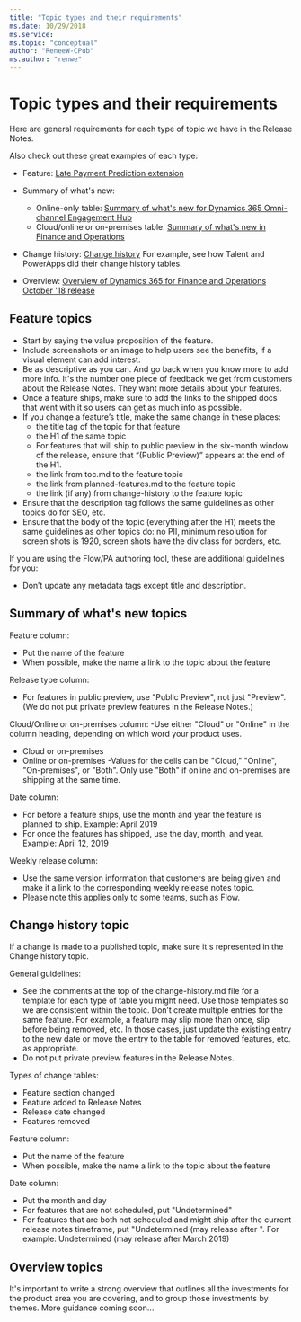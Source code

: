 ```yaml
---
title: "Topic types and their requirements"
ms.date: 10/29/2018
ms.service: 
ms.topic: "conceptual"
author: "ReneeW-CPub"
ms.author: "renwe"
---
```

# Topic types and their requirements
Here are general requirements for each type of topic we have in the Release Notes. 

Also check out these great examples of each type: 

- Feature: [Late Payment Prediction extension](https://docs.microsoft.com/en-us/business-applications-release-notes/October18/dynamics365-business-central/late-payment-prediction)

- Summary of what's new: 
  - Online-only table: [Summary of what's new for Dynamics 365 Omni-channel Engagement Hub](https://docs.microsoft.com/en-us/business-applications-release-notes/October18/service/customer-service-omni-channel-release-notes/planned-features)
  - Cloud/online or on-premises table: [Summary of what's new in Finance and Operations](https://docs.microsoft.com/en-us/business-applications-release-notes/October18/dynamics365-finance-operations/planned-features)

- Change history: [Change history](https://docs.microsoft.com/en-us/business-applications-release-notes/October18/change-history)
For example, see how Talent and PowerApps did their change history tables. 

- Overview: [Overview of Dynamics 365 for Finance and Operations October '18 release](https://docs.microsoft.com/en-us/business-applications-release-notes/October18/dynamics365-finance-operations/)



## Feature topics

- Start by saying the value proposition of the feature.
- Include screenshots or an image to help users see the benefits, if a visual element can add interest.
- Be as descriptive as you can. And go back when you know more to add more info. It's the number one piece of feedback we get from customers about the Release Notes. They want more details about your features. 
- Once a feature ships, make sure to add the links to the shipped docs that went with it so users can get as much info as possible.
- If you change a feature’s title, make the same change in these places:
  - the title tag of the topic for that feature 
  - the H1 of the same topic
  - For features that will ship to public preview in the six-month window of the release, ensure that “(Public Preview)” appears at the end of the H1.
  -  the link from toc.md to the feature topic
  - the link from planned-features.md to the feature topic
  - the link (if any) from change-history to the feature topic
- Ensure that the description tag follows the same guidelines as other topics do for SEO, etc.
- Ensure that the body of the topic (everything after the H1) meets the same guidelines as other topics do: no PII, minimum resolution for screen shots is 1920, screen shots have the div class for borders, etc.

If you are using the Flow/PA authoring tool, these are additional guidelines for you:
- Don’t update any metadata tags except title and description.

## Summary of what's new topics 

Feature column:
- Put the name of the feature
- When possible, make the name a link to the topic about the feature

Release type column:
- For features in public preview, use "Public Preview", not just "Preview". (We do not put private preview features in the Release Notes.)

Cloud/Online or on-premises column:
-Use either "Cloud" or "Online" in the column heading, depending on which word your product uses. 
  - Cloud or on-premises
  - Online or on-premises
 -Values for the cells can be "Cloud," "Online", "On-premises", or "Both". Only use "Both" if online and on-premises are shipping at the same time.

Date column:
- For before a feature ships, use the month and year the feature is planned to ship. Example: April 2019
- For once the features has shipped, use the day, month, and year. Example: April 12, 2019

Weekly release column:
- Use the same version information that customers are being given and make it a link to the corresponding weekly release notes topic.
- Please note this applies only to some teams, such as Flow.


## Change history topic
If a change is made to a published topic, make sure it's represented in the Change history topic.

General guidelines:
- See the comments at the top of the change-history.md file for a template for each type of table you might need. Use those templates so we are consistent within the topic. 
Don’t create multiple entries for the same feature. For example, a feature may slip more than once, slip before being removed, etc. In those cases, just update the existing entry to the new date or move the entry to the table for removed features, etc. as appropriate.
- Do not put private preview features in the Release Notes.

Types of change tables:
- Feature section changed
- Feature added to Release Notes
- Release date changed
- Features removed

Feature column:
- Put the name of the feature
- When possible, make the name a link to the topic about the feature

Date column:
- Put the month and day 
- For features that are not scheduled, put "Undetermined"
- For features that are both not scheduled and might ship after the current release notes timeframe, put "Undetermined (may release after <month year>". For example: Undetermined (may release after March 2019)
  

## Overview topics
It's important to write a strong overview that outlines all the investments for the product area you are covering, and to group those investments by themes. More guidance coming soon...
